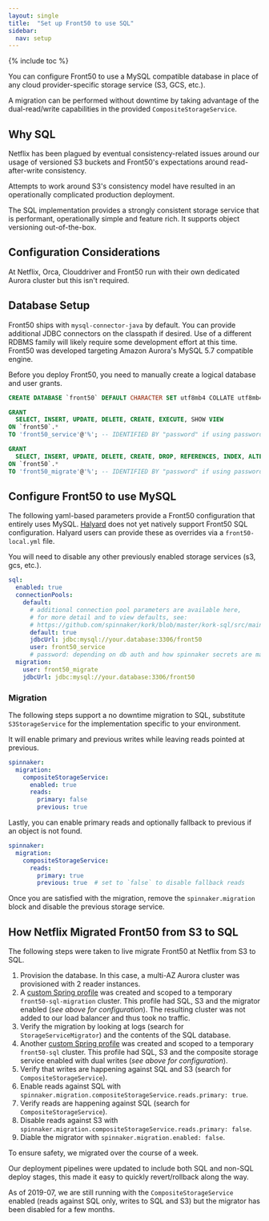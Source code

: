```yaml
---
layout: single
title:  "Set up Front50 to use SQL"
sidebar:
  nav: setup
---
```


{% include toc %}

You can configure Front50 to use a MySQL compatible database in place of any cloud provider-specific storage service (S3, GCS, etc.).

A migration can be performed without downtime by taking advantage of the dual-read/write capabilities in the provided `CompositeStorageService`.


## Why SQL

Netflix has been plagued by eventual consistency-related issues around our usage of versioned S3 buckets and Front50's expectations around read-after-write consistency.

Attempts to work around S3's consistency model have resulted in an operationally complicated production deployment. 

The SQL implementation provides a strongly consistent storage service that is performant, operationally simple and feature rich. It supports object versioning out-of-the-box.


## Configuration Considerations

At Netflix, Orca, Clouddriver and Front50 run with their own dedicated Aurora cluster but this isn't required.


## Database Setup

Front50 ships with `mysql-connector-java` by default. You can provide additional JDBC connectors on the classpath if desired. Use of a different RDBMS family will likely require some development effort at this time. Front50 was developed targeting Amazon Aurora's MySQL 5.7 compatible engine.

Before you deploy Front50, you need to manually create a logical database and user grants.

```sql
CREATE DATABASE `front50` DEFAULT CHARACTER SET utf8mb4 COLLATE utf8mb4_unicode_ci;

GRANT
  SELECT, INSERT, UPDATE, DELETE, CREATE, EXECUTE, SHOW VIEW
ON `front50`.*
TO 'front50_service'@'%'; -- IDENTIFIED BY "password" if using password based auth

GRANT
  SELECT, INSERT, UPDATE, DELETE, CREATE, DROP, REFERENCES, INDEX, ALTER, LOCK TABLES, EXECUTE, SHOW VIEW
ON `front50`.*
TO 'front50_migrate'@'%'; -- IDENTIFIED BY "password" if using password based auth
```


## Configure Front50 to use MySQL

The following yaml-based parameters provide a Front50 configuration that entirely uses MySQL. [Halyard](/reference/halyard/) does not yet natively support Front50 SQL configuration. Halyard users can provide these as overrides via a `front50-local.yml` file.

You will need to disable any other previously enabled storage services (s3, gcs, etc.).


```yaml
sql:
  enabled: true
  connectionPools:
    default:
      # additional connection pool parameters are available here,
      # for more detail and to view defaults, see:
      # https://github.com/spinnaker/kork/blob/master/kork-sql/src/main/kotlin/com/netflix/spinnaker/kork/sql/config/ConnectionPoolProperties.kt
      default: true
      jdbcUrl: jdbc:mysql://your.database:3306/front50
      user: front50_service
      # password: depending on db auth and how spinnaker secrets are managed    
  migration:
    user: front50_migrate
    jdbcUrl: jdbc:mysql://your.database:3306/front50
```


### Migration

The following steps support a no downtime migration to SQL, substitute `S3StorageService` for the implementation specific to your environment.

It will enable primary and previous writes while leaving reads pointed at previous.

```yaml
spinnaker:
  migration:
    compositeStorageService:
      enabled: true
      reads:
        primary: false
        previous: true
```

Lastly, you can enable primary reads and optionally fallback to previous if an object is not found.

```yaml
spinnaker:
  migration:
    compositeStorageService:
      reads:
        primary: true
        previous: true  # set to `false` to disable fallback reads
```

Once you are satisfied with the migration, remove the `spinnaker.migration` block and disable the previous storage service.


## How Netflix Migrated Front50 from S3 to SQL

The following steps were taken to live migrate Front50 at Netflix from S3 to SQL.

1. Provision the database. In this case, a multi-AZ Aurora cluster was provisioned with 2 reader instances.
2. A [custom Spring profile](https://www.spinnaker.io/reference/halyard/custom/#custom-profiles) was created and scoped to a temporary `front50-sql-migration` cluster. This profile had SQL, S3 and the migrator enabled (_see above for configuration_). The resulting cluster was not added to our load balancer and thus took no traffic.
3. Verify the migration by looking at logs (search for `StorageServiceMigrator`) and the contents of the SQL database.
4. Another [custom Spring profile](https://www.spinnaker.io/reference/halyard/custom/#custom-profiles) was created and scoped to a temporary `front50-sql` cluster. This profile had SQL, S3 and the composite storage service enabled with dual writes (_see above for configuration_). 
5. Verify that writes are happening against SQL and S3 (search for `CompositeStorageService`).
6. Enable reads against SQL with `spinnaker.migration.compositeStorageService.reads.primary: true`.
7. Verify reads are happening against SQL (search for `CompositeStorageService`).
8. Disable reads against S3 with `spinnaker.migration.compositeStorageService.reads.primary: false`.
9. Diable the migrator with `spinnaker.migration.enabled: false`.

To ensure safety, we migrated over the course of a week. 

Our deployment pipelines were updated to include both SQL and non-SQL deploy stages, this made it easy to quickly revert/rollback along the way. 

As of 2019-07, we are still running with the `CompositeStorageService` enabled (reads against SQL only, writes to SQL and S3) but the migrator has been disabled for a few months.

